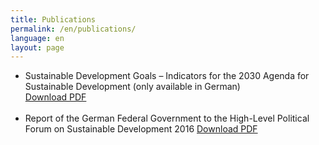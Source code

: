```yaml
---
title: Publications
permalink: /en/publications/
language: en
layout: page
---
```


- Sustainable Development Goals – Indicators for the 2030 Agenda for Sustainable Development (only available in German) <br>
[Download PDF](https://sdgtestenvironment.github.io/sdg-indicators/public/wista_SDG.pdf)
<br><br>
- Report of the German Federal Government to the High-Level Political Forum on Sustainable Development 2016
[Download PDF](https://sdgtestenvironment.github.io/sdg-indicators/public/HLPF_Bericht.pdf)
